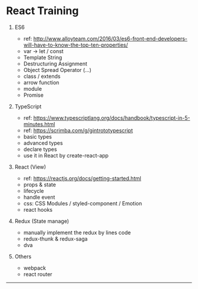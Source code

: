 # React Training

1. ES6
   - ref: http://www.alloyteam.com/2016/03/es6-front-end-developers-will-have-to-know-the-top-ten-properties/
   - var -> let / const
   - Template String
   - Destructuring Assignment
   - Object Spread Operator (...)
   - class / extends
   - arrow function
   - module
   - Promise

1. TypeScript
   - ref: https://www.typescriptlang.org/docs/handbook/typescript-in-5-minutes.html
   - ref: https://scrimba.com/g/gintrototypescript
   - basic types
   - advanced types
   - declare types
   - use it in React by create-react-app

1. React (View)
   - ref: https://reactjs.org/docs/getting-started.html
   - props & state
   - lifecycle
   - handle event
   - css: CSS Modules / styled-component / Emotion
   - react hooks

1. Redux (State manage)
   - manually implement the redux by lines code
   - redux-thunk & redux-saga
   - dva

1. Others
   - webpack
   - react router

---
